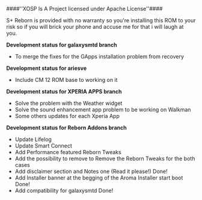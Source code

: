 ####''XOSP Is A Project licensed under Apache License''####

S+ Reborn is provided with no warranty so you're installing this ROM to your risk so if you will brick your phone and accuse me for that i will laugh at you.


**Development status for galaxysmtd branch**

- To merge the fixes for the GApps installation problem from recovery

**Development status for ariesve**

- Include CM 12 ROM base to working on it

**Development status for XPERIA APPS branch**

- Solve the problem with the Weather widget 
- Solve the sound enhancement app problem to be working on Walkman
- Some others updates for each Xperia App 

**Development status for Reborn Addons branch**

- Update Lifelog
- Update Smart Connect
- Add Performance featured Reborn Tweaks 
- Add the possibility to remove to Remove the Reborn Tweaks for the both cases
- Add disclaimer section and Notes one (Read it please!)   Done!
- Add Installer banner at the begging of the Aroma Installer start boot  Done!
- Add compatibility for galaxysmtd  Done!